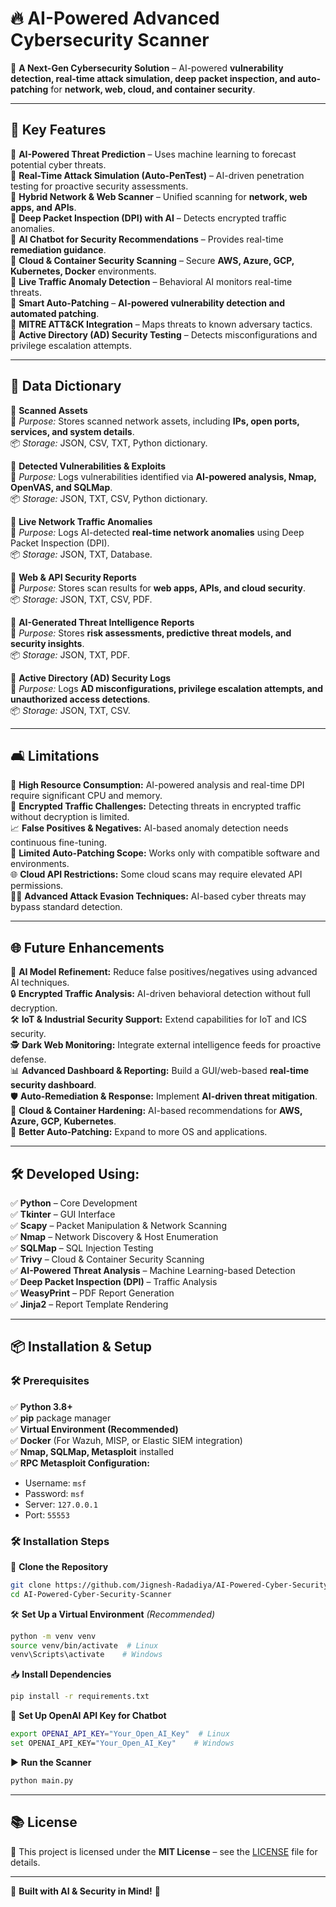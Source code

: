 # 🔥 AI-Powered Advanced Cybersecurity Scanner

🚀 **A Next-Gen Cybersecurity Solution** – AI-powered **vulnerability detection, real-time attack simulation, deep packet inspection, and auto-patching** for **network, web, cloud, and container security**. 

---

## 🎯 Key Features

🔹 **AI-Powered Threat Prediction** – Uses machine learning to forecast potential cyber threats.  
🔹 **Real-Time Attack Simulation (Auto-PenTest)** – AI-driven penetration testing for proactive security assessments.  
🔹 **Hybrid Network & Web Scanner** – Unified scanning for **network, web apps, and APIs**.  
🔹 **Deep Packet Inspection (DPI) with AI** – Detects encrypted traffic anomalies.  
🔹 **AI Chatbot for Security Recommendations** – Provides real-time **remediation guidance**.  
🔹 **Cloud & Container Security Scanning** – Secure **AWS, Azure, GCP, Kubernetes, Docker** environments.  
🔹 **Live Traffic Anomaly Detection** – Behavioral AI monitors real-time threats.  
🔹 **Smart Auto-Patching** – **AI-powered vulnerability detection and automated patching**.  
🔹 **MITRE ATT&CK Integration** – Maps threats to known adversary tactics.  
🔹 **Active Directory (AD) Security Testing** – Detects misconfigurations and privilege escalation attempts.  

---

## 📂 Data Dictionary

🔹 **Scanned Assets**  
📌 *Purpose:* Stores scanned network assets, including **IPs, open ports, services, and system details**.  
📦 *Storage:* JSON, CSV, TXT, Python dictionary.  

🔹 **Detected Vulnerabilities & Exploits**  
📌 *Purpose:* Logs vulnerabilities identified via **AI-powered analysis, Nmap, OpenVAS, and SQLMap**.  
📦 *Storage:* JSON, TXT, CSV, Python dictionary.  

🔹 **Live Network Traffic Anomalies**  
📌 *Purpose:* Logs AI-detected **real-time network anomalies** using Deep Packet Inspection (DPI).  
📦 *Storage:* JSON, TXT, Database.  

🔹 **Web & API Security Reports**  
📌 *Purpose:* Stores scan results for **web apps, APIs, and cloud security**.  
📦 *Storage:* JSON, TXT, CSV, PDF.  

🔹 **AI-Generated Threat Intelligence Reports**  
📌 *Purpose:* Stores **risk assessments, predictive threat models, and security insights**.  
📦 *Storage:* JSON, TXT, PDF.  

🔹 **Active Directory (AD) Security Logs**  
📌 *Purpose:* Logs **AD misconfigurations, privilege escalation attempts, and unauthorized access detections**.  
📦 *Storage:* JSON, TXT, CSV.  

---

## 🛋️ Limitations

🚀 **High Resource Consumption:** AI-powered analysis and real-time DPI require significant CPU and memory.  
🔎 **Encrypted Traffic Challenges:** Detecting threats in encrypted traffic without decryption is limited.  
📈 **False Positives & Negatives:** AI-based anomaly detection needs continuous fine-tuning.  
🔄 **Limited Auto-Patching Scope:** Works only with compatible software and environments.  
🌐 **Cloud API Restrictions:** Some cloud scans may require elevated API permissions.  
👨‍💻 **Advanced Attack Evasion Techniques:** AI-based cyber threats may bypass standard detection.  

---

## 🌐 Future Enhancements

🧠 **AI Model Refinement:** Reduce false positives/negatives using advanced AI techniques.  
🔒 **Encrypted Traffic Analysis:** AI-driven behavioral detection without full decryption.  
🛠 **IoT & Industrial Security Support:** Extend capabilities for IoT and ICS security.  
🕵️ **Dark Web Monitoring:** Integrate external intelligence feeds for proactive defense.  
📊 **Advanced Dashboard & Reporting:** Build a GUI/web-based **real-time security dashboard**.  
🛡 **Auto-Remediation & Response:** Implement **AI-driven threat mitigation**.  
💨 **Cloud & Container Hardening:** AI-based recommendations for **AWS, Azure, GCP, Kubernetes**.  
🔄 **Better Auto-Patching:** Expand to more OS and applications.  

---

## 🛠️ Developed Using:

✅ **Python** – Core Development  
✅ **Tkinter** – GUI Interface  
✅ **Scapy** – Packet Manipulation & Network Scanning  
✅ **Nmap** – Network Discovery & Host Enumeration  
✅ **SQLMap** – SQL Injection Testing  
✅ **Trivy** – Cloud & Container Security Scanning  
✅ **AI-Powered Threat Analysis** – Machine Learning-based Detection  
✅ **Deep Packet Inspection (DPI)** – Traffic Analysis  
✅ **WeasyPrint** – PDF Report Generation  
✅ **Jinja2** – Report Template Rendering  

---

## 📦 Installation & Setup

### 🛠 Prerequisites
✅ **Python 3.8+**  
✅ **pip** package manager  
✅ **Virtual Environment (Recommended)**  
✅ **Docker** (For Wazuh, MISP, or Elastic SIEM integration)  
✅ **Nmap, SQLMap, Metasploit** installed  
✅ **RPC Metasploit Configuration:**  
   - Username: `msf`  
   - Password: `msf`  
   - Server: `127.0.0.1`  
   - Port: `55553`  


### 🛠 Installation Steps

🚀 **Clone the Repository**
```bash
git clone https://github.com/Jignesh-Radadiya/AI-Powered-Cyber-Security-Scanner.git
cd AI-Powered-Cyber-Security-Scanner
```

🛠 **Set Up a Virtual Environment** *(Recommended)*
```bash
python -m venv venv
source venv/bin/activate  # Linux
venv\Scripts\activate    # Windows
```

📥 **Install Dependencies**
```bash
pip install -r requirements.txt
```
🔑 **Set Up OpenAI API Key for Chatbot**
```bash
export OPENAI_API_KEY="Your_Open_AI_Key"  # Linux
set OPENAI_API_KEY="Your_Open_AI_Key"    # Windows
```
▶️ **Run the Scanner**
```bash
python main.py
```

---

## 📚 License
🔹 This project is licensed under the **MIT License** – see the [LICENSE](LICENSE) file for details.

---

🚀 **Built with AI & Security in Mind!** 🔐



